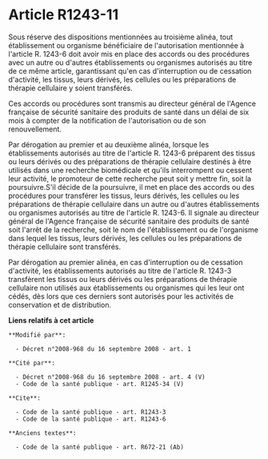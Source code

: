 # Article R1243-11

Sous réserve des dispositions mentionnées au troisième alinéa, tout établissement ou organisme bénéficiaire de l'autorisation
mentionnée à l'article R. 1243-6 doit avoir mis en place des accords ou des procédures avec un autre ou d'autres
établissements ou organismes autorisés au titre de ce même article, garantissant qu'en cas d'interruption ou de cessation
d'activité, les tissus, leurs dérivés, les cellules ou les préparations de thérapie cellulaire y soient transférés. 

Ces accords ou procédures sont transmis au directeur général de l'Agence française de sécurité sanitaire des produits de
santé dans un délai de six mois à compter de la notification de l'autorisation ou de son renouvellement. 

Par dérogation au premier et au deuxième alinéa, lorsque les établissements autorisés au titre de l'article R. 1243-6
préparent des tissus ou leurs dérivés ou des préparations de thérapie cellulaire destinés à être utilisés dans une recherche
biomédicale et qu'ils interrompent ou cessent leur activité, le promoteur de cette recherche peut soit y mettre fin, soit la
poursuivre.S'il décide de la poursuivre, il met en place des accords ou des procédures pour transférer les tissus, leurs
dérivés, les cellules ou les préparations de thérapie cellulaire dans un autre ou d'autres établissements ou organismes
autorisés au titre de l'article R. 1243-6. Il signale au directeur général de l'Agence française de sécurité sanitaire des
produits de santé soit l'arrêt de la recherche, soit le nom de l'établissement ou de l'organisme dans lequel les tissus,
leurs dérivés, les cellules ou les préparations de thérapie cellulaire sont transférés. 

Par dérogation au premier alinéa, en cas d'interruption ou de cessation d'activité, les établissements autorisés au titre de
l'article R. 1243-3 transfèrent les tissus ou leurs dérivés ou les préparations de thérapie cellulaire non utilisés aux
établissements ou organismes qui les leur ont cédés, dès lors que ces derniers sont autorisés pour les activités de
conservation et de distribution.

**Liens relatifs à cet article**

	**Modifié par**:

	  - Décret n°2008-968 du 16 septembre 2008 - art. 1

	**Cité par**:

	  - Décret n°2008-968 du 16 septembre 2008 - art. 4 (V)
	  - Code de la santé publique - art. R1245-34 (V)

	**Cite**:

	  - Code de la santé publique - art. R1243-3
	  - Code de la santé publique - art. R1243-6

	**Anciens textes**:

	  - Code de la santé publique - art. R672-21 (Ab)
